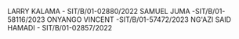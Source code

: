 LARRY KALAMA - SIT/B/01-02880/2022
SAMUEL JUMA  -SIT/B/01-58116/2023
ONYANGO VINCENT -SIT/B/01-57472/2023
NG'AZI SAID HAMADI - SIT/B/01-02857/2022
